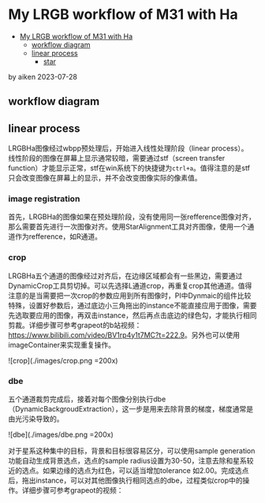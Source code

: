 # My LRGB workflow of M31 with Ha

<!--toc:start-->
- [My LRGB workflow of M31 with Ha](#my-lrgb-workflow-of-m31-with-ha)
  - [workflow diagram](#workflow-diagram)
  - [linear process](#linear-process)
    - [star](#star)
<!--toc:end-->

by aiken 2023-07-28

## workflow diagram

## linear process

LRGBHa图像经过wbpp预处理后，开始进入线性处理阶段（linear process）。
线性阶段的图像在屏幕上显示通常较暗，需要通过stf（screen transfer function）才能显示正常，stf在win系统下的快捷键为`ctrl+a`。值得注意的是stf只会改变图像在屏幕上的显示，并不会改变图像实际的像素值。

### image registration

首先，LRGBHa的图像如果在预处理阶段，没有使用同一张refference图像对齐，那么需要首先进行一次图像对齐。使用StarAlignment工具对齐图像，使用一个通道作为refference，如R通道。

### crop

LRGBHa五个通道的图像经过对齐后，在边缘区域都会有一些黑边，需要通过DynamicCrop工具剪切掉。可以先选择L通道crop，再重复crop其他通道。值得注意的是当需要把一次crop的参数应用到所有图像时，PI中Dynmaic的组件比较特殊，设置好参数后，通过底边小三角拖出的instance不能直接应用于图像，需要先选取要应用的图像，再双击instance，然后再点击底边的绿色勾，才能执行相同剪裁。详细步骤可参考grapeot的b站视频：<https://www.bilibili.com/video/BV1rp4y1t7MC?t=222.9>。另外也可以使用imageContainer来实现重复操作。

![crop](./images/crop.png =200x)

### dbe

五个通道裁剪完成后，接着对每个图像分别执行dbe（DynamicBackgroudExtraction），这一步是用来去除背景的梯度，梯度通常是由光污染导致的。

![dbe](./images/dbe.png =200x)

对于星系这种集中的目标，背景和目标很容易区分，可以使用sample generation功能自动生成背景选点，选点的sample radius设置为30-50，注意去除和星系较近的选点。如果边缘的选点为红色，可以适当增加tolerance 如2.00。完成选点后，拖出instance，可以对其他图像执行相同选点的dbe，过程类似crop中的操作。详细步骤可参考grapeot的视频：
